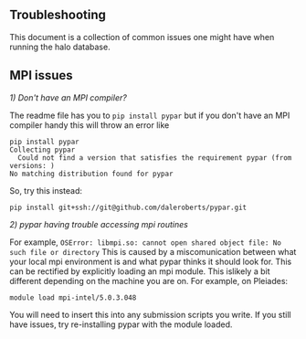 Troubleshooting
-------------------------------------------
This document is a collection of common issues one might have when running the halo database.

MPI issues
-------------------------------------------
*1) Don't have an MPI compiler?*

The readme file has you to `pip install pypar` but if you don't have an MPI compiler handy this will throw an error like
```
pip install pypar
Collecting pypar
  Could not find a version that satisfies the requirement pypar (from versions: )
No matching distribution found for pypar
```
So, try this instead:
```
pip install git+ssh://git@github.com/daleroberts/pypar.git
```

*2) pypar having trouble accessing mpi routines*

For example, `OSError: libmpi.so: cannot open shared object file: No such file or directory`
This is caused by a miscomunication between what your local mpi environment is and what pypar thinks it should look for. This can be rectified by explicitly loading an mpi module. This islikely a bit different depending on the machine you are on. For example, on Pleiades:
```
module load mpi-intel/5.0.3.048
```
You will need to insert this into any submission scripts you write. If you still have issues, try re-installing pypar with the module loaded.
